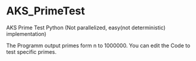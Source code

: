 # AKS_PrimeTest
AKS Prime Test Python (Not parallelized, easy(not deterministic) implementation)


The Programm output primes form n to 1000000.
You can edit the Code to test specific primes.
